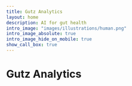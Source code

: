 ```yaml
---
title: Gutz Analytics
layout: home
description: AI for gut health
intro_image: "images/illustrations/human.png"
intro_image_absolute: true
intro_image_hide_on_mobile: true
show_call_box: true
---
```


# Gutz Analytics


